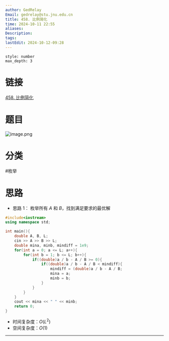 ```yaml
---
author: GedRelay
Email: gedrelay@stu.jnu.edu.cn
title: 458. 比例简化
time: 2024-10-11 22:55
aliases: 
Description: 
tags: 
lastEdit: 2024-10-12-09:28
---
```


```toc
style: number
max_depth: 3
```

# 链接
[458. 比例简化](https://www.acwing.com/problem/content/460/) 

# 题目
![image.png](https://ged-pic-bed.oss-cn-guangzhou.aliyuncs.com/img/202410112256521.png)


# 分类
#枚举 

# 思路
- 思路 1：
枚举所有 ${A }$ 和 ${B }$，找到满足要求的最优解


```cpp
#include<iostream>
using namespace std;

int main(){
    double A, B, L;
    cin >> A >> B >> L;
    double mina, minb, mindiff = 1e9;
    for(int a = 0; a <= L; a++){
        for(int b = 1; b <= L; b++){
            if((double)a / b - A / B >= 0){
                if((double)a / b - A / B < mindiff){
                    mindiff = (double)a / b - A / B;
                    mina = a;
                    minb = b;
                }
            }
        }
    }
    cout << mina << " " << minb;
    return 0;
}
```


- 时间复杂度：${O\left( L^{2}  \right)  }$ 
- 空间复杂度：${O\left( 1 \right)  }$ 


---

